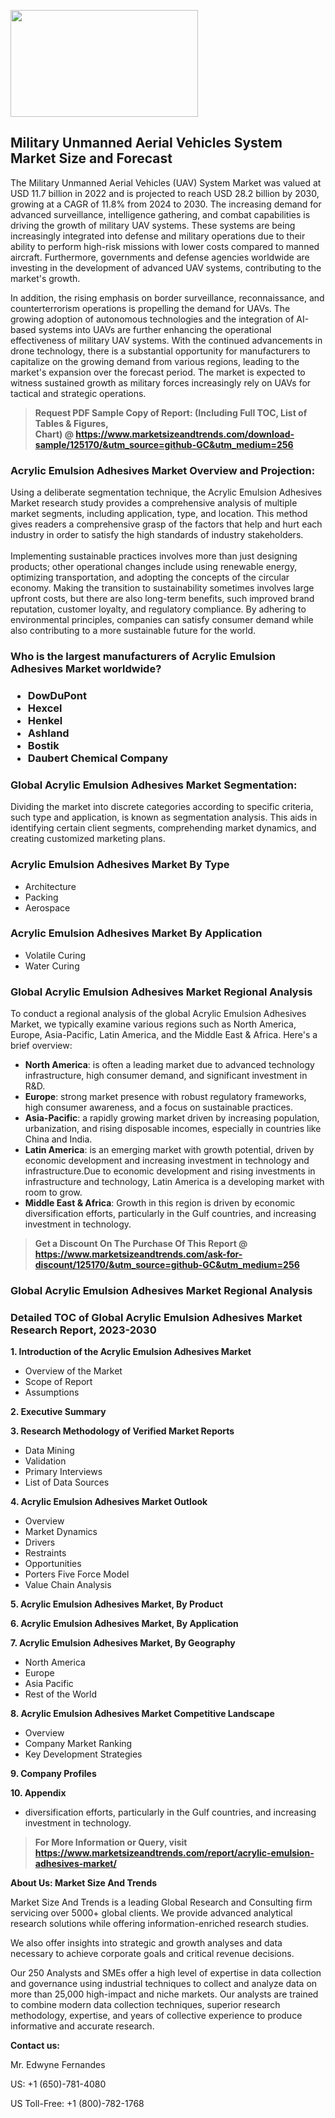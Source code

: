 <p><img class="alignnone size-medium wp-image-20088" src="https://ffe5etoiles.com/wp-content/uploads/2024/12/MST1-300x171.png" alt="" width="300" height="171" /></p><h2>Military Unmanned Aerial Vehicles System Market Size and Forecast</h2><p>The Military Unmanned Aerial Vehicles (UAV) System Market was valued at USD 11.7 billion in 2022 and is projected to reach USD 28.2 billion by 2030, growing at a CAGR of 11.8% from 2024 to 2030. The increasing demand for advanced surveillance, intelligence gathering, and combat capabilities is driving the growth of military UAV systems. These systems are being increasingly integrated into defense and military operations due to their ability to perform high-risk missions with lower costs compared to manned aircraft. Furthermore, governments and defense agencies worldwide are investing in the development of advanced UAV systems, contributing to the market's growth.</p><p>In addition, the rising emphasis on border surveillance, reconnaissance, and counterterrorism operations is propelling the demand for UAVs. The growing adoption of autonomous technologies and the integration of AI-based systems into UAVs are further enhancing the operational effectiveness of military UAV systems. With the continued advancements in drone technology, there is a substantial opportunity for manufacturers to capitalize on the growing demand from various regions, leading to the market's expansion over the forecast period. The market is expected to witness sustained growth as military forces increasingly rely on UAVs for tactical and strategic operations.</p></p><blockquote id="" class=""><strong>Request PDF Sample Copy of Report: (Including Full TOC, List of Tables &amp; Figures, Chart)&nbsp;@&nbsp;<strong><a href="https://www.marketsizeandtrends.com/download-sample/125170/&utm_source=github-GC&utm_medium=256" target="_blank">https://www.marketsizeandtrends.com/download-sample/125170/&utm_source=github-GC&utm_medium=256</a></strong></strong></blockquote><h3 id="" class="">Acrylic Emulsion Adhesives Market&nbsp;Overview and Projection:</h3><p id="" class="">Using a deliberate segmentation technique, the Acrylic Emulsion Adhesives Market research study provides a comprehensive analysis of multiple market segments, including application, type, and location. This method gives readers a comprehensive grasp of the factors that help and hurt each industry in order to satisfy the high standards of industry stakeholders. <br /> <br />Implementing sustainable practices involves more than just designing products; other operational changes include using renewable energy, optimizing transportation, and adopting the concepts of the circular economy. Making the transition to sustainability sometimes involves large upfront costs, but there are also long-term benefits, such improved brand reputation, customer loyalty, and regulatory compliance. By adhering to environmental principles, companies can satisfy consumer demand while also contributing to a more sustainable future for the world.</p><h3 id="" class="">Who is the largest manufacturers of&nbsp;Acrylic Emulsion Adhesives Market worldwide?</h3><h3 class=""><p><ul><li>DowDuPont </li><li> Hexcel </li><li> Henkel </li><li> Ashland </li><li> Bostik </li><li> Daubert Chemical Company</li></ul></p></h3><h3 id="" class="">Global&nbsp;Acrylic Emulsion Adhesives Market Segmentation:</h3><p id="" class="">Dividing the market into discrete categories according to specific criteria, such type and application, is known as segmentation analysis. This aids in identifying certain client segments, comprehending market dynamics, and creating customized marketing plans.</p><h3 id="" class="">Acrylic Emulsion Adhesives Market&nbsp;By Type</h3><p><p><ul><li>Architecture</li><li> Packing</li><li> Aerospace</p></li></ul></p></p><h3 id="" class="">Acrylic Emulsion Adhesives Market&nbsp;By Application</h3><p class=""><p><ul><li>Volatile Curing</li><li> Water Curing</li></ul></p></p><h3 id="" class="">Global Acrylic Emulsion Adhesives Market Regional Analysis</h3><p id="" class="">To conduct a regional analysis of the global Acrylic Emulsion Adhesives Market, we typically examine various regions such as North America, Europe, Asia-Pacific, Latin America, and the Middle East &amp; Africa. Here's a brief overview:</p><ul><li><strong>North America</strong>: is often a leading market due to advanced technology infrastructure, high consumer demand, and significant investment in R&amp;D.</li><li><strong>Europe</strong>: strong market presence with robust regulatory frameworks, high consumer awareness, and a focus on sustainable practices.</li><li><strong>Asia-Pacific</strong>: a rapidly growing market driven by increasing population, urbanization, and rising disposable incomes, especially in countries like China and India.</li><li><strong>Latin America</strong>: is an emerging market with growth potential, driven by economic development and increasing investment in technology and infrastructure.Due to economic development and rising investments in infrastructure and technology, Latin America is a developing market with room to grow.</li><li><strong>Middle East &amp; Africa</strong>: Growth in this region is driven by economic diversification efforts, particularly in the Gulf countries, and increasing investment in technology.</li></ul><blockquote id="" class=""><strong>Get a Discount On The Purchase Of This Report @ <strong><a href="https://www.marketsizeandtrends.com/ask-for-discount/125170/&utm_source=github-GC&utm_medium=256" target="_blank">https://www.marketsizeandtrends.com/ask-for-discount/125170/&utm_source=github-GC&utm_medium=256</a></strong></strong></blockquote><h3 id="" class="">Global Acrylic Emulsion Adhesives Market Regional Analysis</h3><h3 id="" class="">Detailed TOC of Global Acrylic Emulsion Adhesives Market Research Report, 2023-2030</h3><p id="" class=""><strong>1. Introduction of the Acrylic Emulsion Adhesives Market</strong></p><ul><li>Overview of the Market</li><li>Scope of Report</li><li>Assumptions</li></ul><p id="" class=""><strong>2. Executive Summary</strong></p><p id="" class=""><strong>3. Research Methodology of Verified Market Reports</strong></p><ul><li>Data Mining</li><li>Validation</li><li>Primary Interviews</li><li>List of Data Sources</li></ul><p id="" class=""><strong>4. Acrylic Emulsion Adhesives Market Outlook</strong></p><ul><li>Overview</li><li>Market Dynamics</li><li>Drivers</li><li>Restraints</li><li>Opportunities</li><li>Porters Five Force Model</li><li>Value Chain Analysis</li></ul><p id="" class=""><strong>5. Acrylic Emulsion Adhesives Market, By Product</strong></p><p id="" class=""><strong>6. Acrylic Emulsion Adhesives Market, By Application</strong></p><p id="" class=""><strong>7. Acrylic Emulsion Adhesives Market, By Geography</strong></p><ul><li>North America</li><li>Europe</li><li>Asia Pacific</li><li>Rest of the World</li></ul><p id="" class=""><strong>8. Acrylic Emulsion Adhesives Market Competitive Landscape</strong></p><ul><li>Overview</li><li>Company Market Ranking</li><li>Key Development Strategies</li></ul><p id="" class=""><strong>9. Company Profiles</strong></p><p id="" class=""><strong>10. Appendix</strong></p><ul><li>diversification efforts, particularly in the Gulf countries, and increasing investment in technology.</li></ul><blockquote id="" class=""><strong>For More Information or Query, visit <strong><strong><a href="https://www.marketsizeandtrends.com/report/acrylic-emulsion-adhesives-market/" target="_blank">https://www.marketsizeandtrends.com/report/acrylic-emulsion-adhesives-market/</a></strong></strong></strong></blockquote><p id="" class=""><strong>About Us: Market Size And Trends</strong></p><p id="" class="">Market Size And Trends is a leading Global Research and Consulting firm servicing over 5000+ global clients. We provide advanced analytical research solutions while offering information-enriched research studies.</p><p id="" class="">We also offer insights into strategic and growth analyses and data necessary to achieve corporate goals and critical revenue decisions.</p><p id="" class="">Our 250 Analysts and SMEs offer a high level of expertise in data collection and governance using industrial techniques to collect and analyze data on more than 25,000 high-impact and niche markets. Our analysts are trained to combine modern data collection techniques, superior research methodology, expertise, and years of collective experience to produce informative and accurate research.</p><p id="" class=""><strong>Contact us:</strong></p><p id="" class="">Mr. Edwyne Fernandes</p><p id="" class="">US: +1 (650)-781-4080</p><p id="" class="">US Toll-Free: +1 (800)-782-1768</p>
